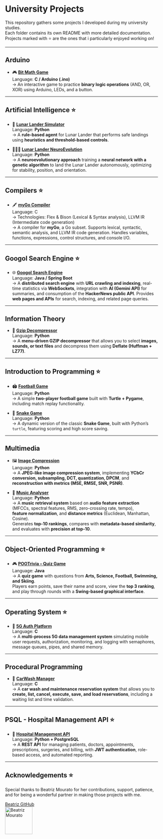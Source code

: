 # University Projects  

This repository gathers some projects I developed during my university studies.  
Each folder contains its own README with more detailed documentation. Projects marked with ⭐ are the ones that i particularly enjoyed working on!

---

## Arduino
- 🎮 [**Bit Math Game**](arduino-project)  
  Language: **C / Arduino (.ino)**  
  → An interactive game to practice **binary logic operations** (AND, OR, XOR) using Arduino, LEDs, and a button.  

---

## Artificial Intelligence ⭐
- 🚀 [**Lunar Lander Simulator**](artificial-intelligence/lunar-lander-simulator)  
  Language: **Python**  
  → A **rule-based agent** for Lunar Lander that performs safe landings using **heuristics and threshold-based controls**.  

- 🚀🧠🧬 [**Lunar Lander NeuroEvolution**](artificial-intelligence/lunar-lander-neuroevolution)  
  Language: **Python**  
  → A **neuroevolutionary approach** training a **neural network with a genetic algorithm** to land the Lunar Lander autonomously, optimizing for stability, position, and orientation.

---

## Compilers ⭐
- 🖋️ [**myGo Compiler**](compiler)  
  Language: C  
  → Technologies: Flex & Bison (Lexical & Syntax analysis), LLVM IR (Intermediate code generation)  
  → A compiler for **myGo**, a Go subset. Supports lexical, syntactic, semantic analysis, and LLVM IR code generation. Handles variables, functions, expressions, control structures, and console I/O.

---

## Googol Search Engine ⭐
- 🌐 [**Googol Search Engine**](googol-search-engine)  
  Language: **Java / Spring Boot**  
  → A **distributed search engine** with **URL crawling and indexing**, real-time statistics via **WebSockets**, integration with **AI (Gemini API)** for summaries, and consumption of the **HackerNews public API**. Provides **web pages and APIs** for search, indexing, and related page queries.

---

## Information Theory
- 📂 [**Gzip Decompressor**](information-theory)  
  Language: **Python**  
  → A **menu-driven GZIP decompressor** that allows you to select **images, sounds, or text files** and decompress them using **Deflate (Huffman + LZ77)**.

---

## Introduction to Programming ⭐
- 🏟️ [**Football Game**](introduction-to-programming/football)  
  Language: **Python**  
  → A simple **two-player football game** built with **Turtle + Pygame**, including match replay functionality.  

- 🐍 [**Snake Game**](introduction-to-programming/snake)  
  Language: **Python**  
  → A dynamic version of the classic **Snake Game**, built with Python’s `turtle`, featuring scoring and high score saving. 

---

## Multimedia
- 🖼️ [**Image Compression**](multimedia/image-compression)  
  Language: **Python**  
  → A **JPEG-like image compression system**, implementing **YCbCr conversion, subsampling, DCT, quantization, DPCM**, and **reconstruction with metrics (MSE, RMSE, SNR, PSNR)**.

- 🎵 [**Music Analyser**](multimedia/music-data-analysis)  
  Language: **Python**  
  → A **music retrieval system** based on **audio feature extraction** (MFCCs, spectral features, RMS, zero-crossing rate, tempo),  
    **feature normalization**, and **distance metrics** (Euclidean, Manhattan, Cosine).  
    Generates **top-10 rankings**, compares with **metadata-based similarity**, and evaluates with **precision at top-10**.

--- 

## Object-Oriented Programming ⭐
- 🎮 [**POOTrivia – Quiz Game**](objected-oriented-programming)  
  Language: **Java**  
  → A **quiz game** with questions from **Arts, Science, Football, Swimming, and Skiing**.  
  Players earn points, save their name and score, view the **top 3 ranking**, and play through rounds with a **Swing-based graphical interface**.

---

## Operating System ⭐
- 📡 [**5G Auth Platform**](operating-system)  
  Language: **C**  
  → A **multi-process 5G data management system** simulating mobile user requests, authorization, monitoring, and logging with semaphores, message queues, pipes, and shared memory.

---

## Procedural Programming
- 🚗 [**CarWash Manager**](procedural-programming)  
  Language: **C**  
  → A **car wash and maintenance reservation system** that allows you to **create, list, cancel, execute, save, and load reservations**, including a waiting list and time validation.  

---

## PSQL - Hospital Management API ⭐
- 🏥 [**Hospital Management API**](psql-hospital-api)  
  Language: **Python + PostgreSQL**  
  → A **REST API** for managing patients, doctors, appointments, prescriptions, surgeries, and billing, with **JWT authentication**, role-based access, and automated reporting.

---

## Acknowledgements ⭐

Special thanks to Beatriz Mourato for her contributions, support, patience, and for being a wonderful partner in making those projects with me.

[Beatriz GitHub](https://github.com/BeatrizMourato)  
<img src="https://github.com/BeatrizMourato.png" alt="Beatriz Mourato" width="90" height="90">
